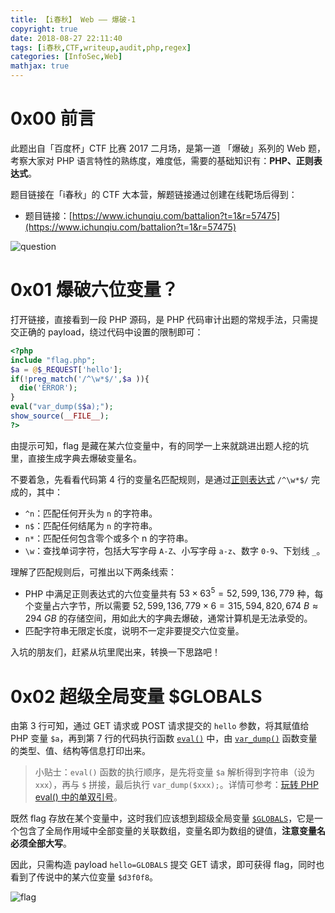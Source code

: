 ```yaml
---
title: 【i春秋】 Web —— 爆破-1
copyright: true
date: 2018-08-27 22:11:40
tags: [i春秋,CTF,writeup,audit,php,regex]
categories: [InfoSec,Web]
mathjax: true
---
```


# 0x00 前言

此题出自「百度杯」CTF 比赛 2017 二月场，是第一道 「爆破」系列的 Web 题，考察大家对 PHP 语言特性的熟练度，难度低，需要的基础知识有：**PHP、正则表达式**。

题目链接在「i春秋」的 CTF 大本营，解题链接通过创建在线靶场后得到：

- 题目链接：[https://www.ichunqiu.com/battalion?t=1&r=57475](https://www.ichunqiu.com/battalion?t=1&r=57475)

<!-- more -->

![question](http://oyhh4m1mt.bkt.clouddn.com/i%E6%98%A5%E7%A7%8B_Web_%E7%88%86%E7%A0%B4_1/question.png)

# 0x01 爆破六位变量？

打开链接，直接看到一段 PHP 源码，是 PHP 代码审计出题的常规手法，只需提交正确的 payload，绕过代码中设置的限制即可：

```php
<?php
include "flag.php";
$a = @$_REQUEST['hello'];
if(!preg_match('/^\w*$/',$a )){
  die('ERROR');
}
eval("var_dump($$a);");
show_source(__FILE__);
?>
```

由提示可知，flag 是藏在某六位变量中，有的同学一上来就跳进出题人挖的坑里，直接生成字典去爆破变量名。

不要着急，先看看代码第 4 行的变量名匹配规则，是通过[正则表达式](https://en.wikipedia.org/wiki/Regular_expression) `/^\w*$/` 完成的，其中：

- `^n`：匹配任何开头为 `n` 的字符串。
- `n$`：匹配任何结尾为 `n` 的字符串。
- `n*`：匹配任何包含零个或多个 n 的字符串。 
- `\w`：查找单词字符，包括大写字母 `A-Z`、小写字母 `a-z`、数字 `0-9`、下划线 `_`。

理解了匹配规则后，可推出以下两条线索：

- PHP 中满足正则表达式的六位变量共有 $53 \times 63^{5} = 52,599,136,779$ 种，每个变量占六字节，所以需要 $52,599,136,779 \times 6 = 315,594,820,674 \ B \approx 294 \ GB$ 的存储空间，用如此大的字典去爆破，通常计算机是无法承受的。
- 匹配字符串无限定长度，说明不一定非要提交六位变量。

入坑的朋友们，赶紧从坑里爬出来，转换一下思路吧！

# 0x02 超级全局变量 $GLOBALS

由第 3 行可知，通过 GET 请求或 POST 请求提交的 `hello` 参数，将其赋值给 PHP 变量 `$a`，再到第 7 行的代码执行函数 [`eval()`](http://www.php.net/eval) 中，由 [`var_dump()`](http://php.net/manual/en/function.var-dump.php) 函数变量的类型、值、结构等信息打印出来。

> 小贴士：`eval()` 函数的执行顺序，是先将变量 `$a` 解析得到字符串（设为 `xxx`），再与 `$` 拼接，最后执行 `var_dump($xxx);`。详情可参考：[玩转 PHP eval() 中的单双引号](https://ciphersaw.github.io/2017/11/16/%E7%8E%A9%E8%BD%AC%20PHP%20eval%28%29%20%E4%B8%AD%E7%9A%84%E5%8D%95%E5%8F%8C%E5%BC%95%E5%8F%B7/)。

既然 flag 存放在某个变量中，这时我们应该想到超级全局变量 [`$GLOBALS`](http://php.net/manual/en/reserved.variables.globals.php)，它是一个包含了全局作用域中全部变量的关联数组，变量名即为数组的键值，**注意变量名必须全部大写**。

因此，只需构造 payload `hello=GLOBALS` 提交 GET 请求，即可获得 flag，同时也看到了传说中的某六位变量 `$d3f0f8`。

![flag](http://oyhh4m1mt.bkt.clouddn.com/i%E6%98%A5%E7%A7%8B_Web_%E7%88%86%E7%A0%B4_1/flag.png)
